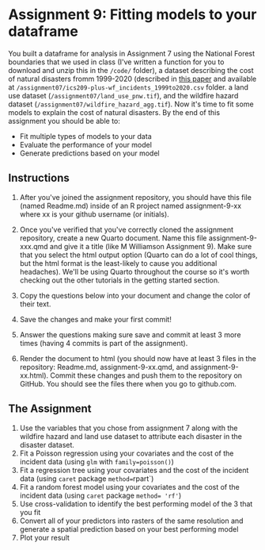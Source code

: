 # Assignment 9: Fitting models to your dataframe

You built a dataframe for analysis in Assignment 7 using the National Forest boundaries that we used in class (I've written a function for you to download and unzip this in the `/code/` folder), a dataset describing the cost of natural disasters fromm 1999-2020 (described in [this paper](https://www.nature.com/articles/s41597-023-01955-0) and available at `/assignment07/ics209-plus-wf_incidents_1999to2020.csv` folder. a land use dataset (`/assignment07/land_use_pnw.tif`), and the wildfire hazard dataset (`/assignment07/wildfire_hazard_agg.tif`). Now it's time to fit some models to explain the cost of natural disasters. By the end of this assignment you should be able to:

* Fit multiple types of models to your data
* Evaluate the performance of your model 
* Generate predictions based on your model


## Instructions

1. After you've joined the assignment repository, you should have this file (named Readme.md) inside of an R project named assignment-9-xx where xx is your github username (or initials).

2. Once you've verified that you've correctly cloned the assignment repository, create a new Quarto document. Name this file assignment-9-xxx.qmd and give it a title (like M Williamson Assignment 9). Make sure that you select the html output option (Quarto can do a lot of cool things, but the html format is the least-likely to cause you additional headaches). We'll be using Quarto throughout the course so it's worth checking out the other tutorials in the getting started section.

3. Copy the questions below into your document and change the color of their text.

4. Save the changes and make your first commit!

5. Answer the questions making sure save and commit at least 3 more times (having 4 commits is part of the assignment).

6. Render the document to html (you should now have at least 3 files in the repository: Readme.md, assignment-9-xx.qmd, and assignment-9-xx.html). Commit these changes and push them to the repository on GitHub. You should see the files there when you go to github.com.


## The Assignment

1. Use the variables that you chose from assignment 7 along with the wildfire hazard and land use dataset to attribute each disaster in the disaster dataset.
2. Fit a Poisson regression using your covariates and the cost of the incident data (using `glm` with `family=poisson()`)
3. Fit a regression tree using your covariates and the cost of the incident data (using `caret` package `method=`rpart`)
4. Fit a random forest model using your covariates and the cost of the incident data (using `caret` package `method= 'rf'`)
5. Use cross-validation to identify the best performing model of the 3 that you fit
6. Convert all of your predictors into rasters of the same resolution and generate a spatial prediction based on your best performing model
7. Plot your result

